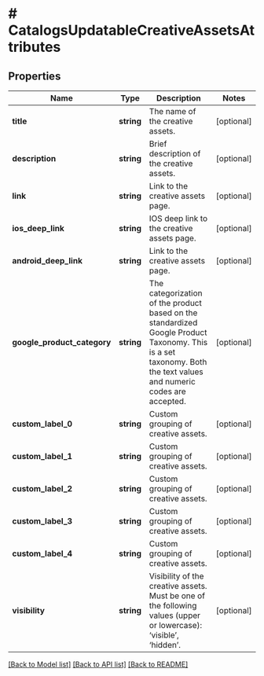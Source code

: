 # # CatalogsUpdatableCreativeAssetsAttributes

## Properties

Name | Type | Description | Notes
------------ | ------------- | ------------- | -------------
**title** | **string** | The name of the creative assets. | [optional]
**description** | **string** | Brief description of the creative assets. | [optional]
**link** | **string** | Link to the creative assets page. | [optional]
**ios_deep_link** | **string** | IOS deep link to the creative assets page. | [optional]
**android_deep_link** | **string** | Link to the creative assets page. | [optional]
**google_product_category** | **string** | The categorization of the product based on the standardized Google Product Taxonomy. This is a set taxonomy. Both the text values and numeric codes are accepted. | [optional]
**custom_label_0** | **string** | Custom grouping of creative assets. | [optional]
**custom_label_1** | **string** | Custom grouping of creative assets. | [optional]
**custom_label_2** | **string** | Custom grouping of creative assets. | [optional]
**custom_label_3** | **string** | Custom grouping of creative assets. | [optional]
**custom_label_4** | **string** | Custom grouping of creative assets. | [optional]
**visibility** | **string** | Visibility of the creative assets. Must be one of the following values (upper or lowercase): ‘visible’, ‘hidden’. | [optional]

[[Back to Model list]](../../README.md#models) [[Back to API list]](../../README.md#endpoints) [[Back to README]](../../README.md)
